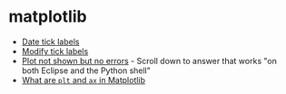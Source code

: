 # matplotlib

- [Date tick labels](https://matplotlib.org/3.1.1/gallery/text_labels_and_annotations/date.html)
- [Modify tick labels](https://stackoverflow.com/questions/11244514/modify-tick-label-text)
- [Plot not shown but no errors](https://stackoverflow.com/questions/2130913/no-plot-window-in-matplotlib) - Scroll down to answer that works "on both Eclipse and the Python shell"
- [What are `plt` and `ax` in Matplotlib](https://towardsdatascience.com/what-are-the-plt-and-ax-in-matplotlib-exactly-d2cf4bf164a9)